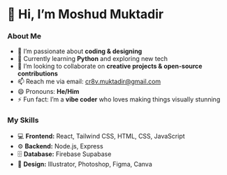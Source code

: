 # 👋 Hi, I’m Moshud Muktadir

### About Me
- 👀 I’m passionate about **coding & designing**  
- 🌱 Currently learning **Python** and exploring new tech  
- 💞️ I’m looking to collaborate on **creative projects & open-source contributions**  
- 📫 Reach me via email: [cr8v.muktadir@gmail.com](mailto:cr8v.muktadir@gmail.com)  
- 😄 Pronouns: **He/Him**  
- ⚡ Fun fact: I’m a **vibe coder** who loves making things visually stunning  

### My Skills
- 💻 **Frontend:** React, Tailwind CSS, HTML, CSS, JavaScript  
- ⚙️ **Backend:** Node.js, Express  
- 🗄️ **Database:** Firebase Supabase  
- 🎨 **Design:** Illustrator, Photoshop, Figma, Canva  


